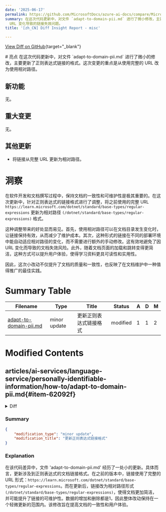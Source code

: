 ```yaml
---
date: '2025-06-17'
permalink: https://github.com/MicrosoftDocs/azure-ai-docs/compare/MicrosoftDocs:b7d8d3a...MicrosoftDocs:ba67d73
summary: 在这次代码更新中，对文件 `adapt-to-domain-pii.md` 进行了微小修改，主要是将正则表达式链接的格式从完整的 URL 更新为相对路径。此次更新没有引入新功能或重大变更。更新的亮点在于使用相对路径可以提高文档的一致性和可维护性，降低维护成本，并增强用户体验。这种做法符合文档维护的最佳实践，能够有效避免因
  URL 变化导致的链接失效问题。
title: '[zh_CN] Diff Insight Report - misc'

---
```


[View Diff on GitHub](https://github.com/MicrosoftDocs/azure-ai-docs/compare/MicrosoftDocs:b7d8d3a...MicrosoftDocs:ba67d73){target="_blank"}

<format>
# 亮点
在这次代码更新中，对文件 `adapt-to-domain-pii.md` 进行了微小的修改，主要更新了正则表达式链接的格式。这次变更的重点是从使用完整的 URL 改为使用相对路径。

## 新功能
无。

## 重大变更
无。

## 其他更新
- 将链接从完整 URL 更新为相对路径。

# 洞察
在软件开发和文档撰写过程中，保持文档的一致性和可维护性是极其重要的。在这次更新中，针对正则表达式的链接格式进行了调整，将之前使用的完整 URL `https://learn.microsoft.com/dotnet/standard/base-types/regular-expressions` 更新为相对路径 `(/dotnet/standard/base-types/regular-expressions)` 格式。

这种调整带来的好处显而易见。首先，使用相对路径可以在文档目录发生变化时，让链接保持有效，从而减少了维护成本。其次，这种形式的链接在不同的部署环境中能自动适应相对路径的变化，而不需要进行额外的手动修改。这有效地避免了因 URL 变化而导致的文档失效风险。此外，随着文档页面的加载和跳转变得更简洁，这种方式可以提升用户体验，使得学习资料更具可读性和实用性。

因此，这次小改动不仅提升了文档的质量和一致性，也反映了在文档维护中一种值得推广的最佳实践。
</format>

# Summary Table
|  Filename  | Type |    Title    | Status | A  | D  | M  |
|------------|------|-------------|--------|----|----|----|
| [adapt-to-domain-pii.md](#item-62092f) | minor update | 更新正则表达式链接格式 | modified | 1 | 1 | 2 | 


# Modified Contents
## articles/ai-services/language-service/personally-identifiable-information/how-to/adapt-to-domain-pii.md{#item-62092f}

<details>
<summary>Diff</summary>
````diff
@@ -221,4 +221,4 @@ Logging:Console:LogLevel:Default=Debug
 - Rule names must begin with "CE_"  
 - Rule names must be unique. 
 - Rule names may only use alphanumeric characters and underscores ("_")
-- Regex patterns follow the .NET regular Expressions format. See [our documentation on .NET regular expressions](https://learn.microsoft.com/dotnet/standard/base-types/regular-expressions) for more information. 
\ No newline at end of file
+- Regex patterns follow the .NET regular Expressions format. See [our documentation on .NET regular expressions](/dotnet/standard/base-types/regular-expressions) for more information. 
\ No newline at end of file
````
</details>

### Summary

```json
{
    "modification_type": "minor update",
    "modification_title": "更新正则表达式链接格式"
}
```

### Explanation
在该代码差异中，文件 'adapt-to-domain-pii.md' 经历了一处小的更新。具体而言，更新涉及到正则表达式的文档链接格式。在之前的版本中，链接使用了完整的 URL 形式：`https://learn.microsoft.com/dotnet/standard/base-types/regular-expressions`。而在更新后，链接改为相对路径形式 `(/dotnet/standard/base-types/regular-expressions)`，使得文档更加简洁，并可能提升了链接的可维护性。数据的增加和删除都是1，因此整体改动保持在一个轻微更新的范围内。该修改旨在提高文档的一致性和用户体验。


